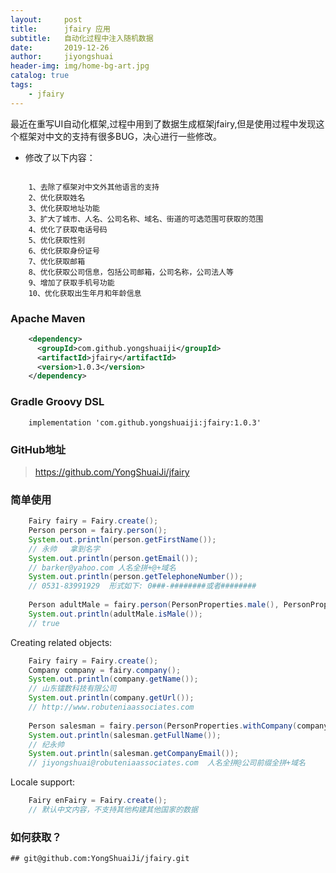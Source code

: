 ```yaml
---
layout:     post
title:      jfairy 应用
subtitle:   自动化过程中注入随机数据
date:       2019-12-26
author:     jiyongshuai
header-img: img/home-bg-art.jpg
catalog: true
tags:
    - jfairy
---
```


最近在重写UI自动化框架,过程中用到了数据生成框架jfairy,但是使用过程中发现这个框架对中文的支持有很多BUG，决心进行一些修改。

* 修改了以下内容：
```

    1、去除了框架对中文外其他语言的支持
    2、优化获取姓名
    3、优化获取地址功能
    3、扩大了城市、人名、公司名称、域名、街道的可选范围可获取的范围
    4、优化了获取电话号码
    5、优化获取性别
    6、优化获取身份证号
    7、优化获取邮箱
    8、优化获取公司信息，包括公司邮箱，公司名称，公司法人等
    9、增加了获取手机号功能
    10、优化获取出生年月和年龄信息

```
### Apache Maven 

```xml
    <dependency>
      <groupId>com.github.yongshuaiji</groupId>
      <artifactId>jfairy</artifactId>
      <version>1.0.3</version>
    </dependency>
```

### Gradle Groovy DSL

```
    implementation 'com.github.yongshuaiji:jfairy:1.0.3'
```

### GitHub地址

> https://github.com/YongShuaiJi/jfairy

### 简单使用

```java
    Fairy fairy = Fairy.create();
    Person person = fairy.person();
    System.out.println(person.getFirstName());            
    // 永帅   拿到名字
    System.out.println(person.getEmail());               
    // barker@yahoo.com 人名全拼+@+域名
    System.out.println(person.getTelephoneNumber());     
    // 0531-83991929  形式如下: 0###-########或者########
    
    Person adultMale = fairy.person(PersonProperties.male(), PersonProperties.minAge(21));
    System.out.println(adultMale.isMale());           
    // true
```

Creating related objects:

```java
    Fairy fairy = Fairy.create();
    Company company = fairy.company();
    System.out.println(company.getName());          
    // 山东镭数科技有限公司
    System.out.println(company.getUrl());           
    // http://www.robuteniaassociates.com
    
    Person salesman = fairy.person(PersonProperties.withCompany(company));
    System.out.println(salesman.getFullName());     
    // 纪永帅
    System.out.println(salesman.getCompanyEmail()); 
    // jiyongshuai@robuteniaassociates.com  人名全拼@公司前缀全拼+域名
```

Locale support:

```java
    Fairy enFairy = Fairy.create();                               
    // 默认中文内容，不支持其他构建其他国家的数据
```

### 如何获取？

```
## git@github.com:YongShuaiJi/jfairy.git
```


